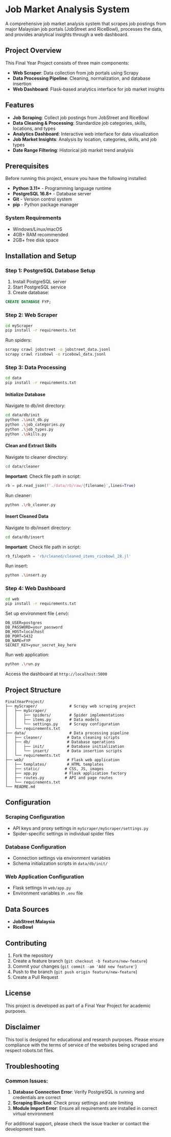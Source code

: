# Job Market Analysis System

A comprehensive job market analysis system that scrapes job postings from major Malaysian job portals (JobStreet and RiceBowl), processes the data, and provides analytical insights through a web dashboard.

## Project Overview

This Final Year Project consists of three main components:
- **Web Scraper**: Data collection from job portals using Scrapy
- **Data Processing Pipeline**: Cleaning, normalization, and database insertion
- **Web Dashboard**: Flask-based analytics interface for job market insights

## Features

- **Job Scraping**: Collect job postings from JobStreet and RiceBowl
- **Data Cleaning & Processing**: Standardize job categories, skills, locations, and types
- **Analytics Dashboard**: Interactive web interface for data visualization
- **Job Market Insights**: Analysis by location, categories, skills, and job types
- **Date Range Filtering**: Historical job market trend analysis

## Prerequisites

Before running this project, ensure you have the following installed:

- **Python 3.11+** - Programming language runtime
- **PostgreSQL 16.8+** - Database server
- **Git** - Version control system
- **pip** - Python package manager

### System Requirements
- Windows/Linux/macOS
- 4GB+ RAM recommended
- 2GB+ free disk space

## Installation and Setup

### Step 1: PostgreSQL Database Setup
1. Install PostgreSQL server
2. Start PostgreSQL service
3. Create database:
```sql
CREATE DATABASE FYP;
```

### Step 2: Web Scraper
```bash
cd myScraper
pip install -r requirements.txt
```

Run spiders:
```bash
scrapy crawl jobstreet -o jobstreet_data.jsonl
scrapy crawl ricebowl -o ricebowl_data.jsonl
```

### Step 3: Data Processing
```bash
cd data
pip install -r requirements.txt
```

#### Initialize Database
Navigate to db/init directory:
```bash
cd data/db/init
python .\init_db.py
python .\job_categories.py
python .\job_types.py
python .\skills.py
```

#### Clean and Extract Skills
Navigate to cleaner directory:
```bash
cd data/cleaner
```
**Important**: Check file path in script:
```python
rb = pd.read_json(f'./data/rb/raw/{filename}',lines=True)
```
Run cleaner:
```bash
python .\rb_cleaner.py
```

#### Insert Cleaned Data
Navigate to db/insert directory:
```bash
cd data/db/insert
```
**Important**: Check file path in script:
```python
rb_filepath = 'rb/cleaned/cleaned_items_ricebowl_28.jl'
```
Run insert:
```bash
python .\insert.py
```

### Step 4: Web Dashboard
```bash
cd web
pip install -r requirements.txt
```

Set up environment file (.env):
```env
DB_USER=postgres
DB_PASSWORD=your_password
DB_HOST=localhost
DB_PORT=5432
DB_NAME=FYP
SECRET_KEY=your_secret_key_here
```

Run web application:
```bash
python .\run.py
```
Access the dashboard at `http://localhost:5000`

## Project Structure

```
FinalYearProject/
├── myScraper/              # Scrapy web scraping project
│   ├── myScraper/
│   │   ├── spiders/        # Spider implementations
│   │   ├── items.py        # Data models
│   │   └── settings.py     # Scrapy configuration
│   └── requirements.txt
├── data/                   # Data processing pipeline
│   ├── cleaner/           # Data cleaning scripts
│   ├── db/                # Database operations
│   │   ├── init/          # Database initialization
│   │   └── insert/        # Data insertion scripts
│   └── requirements.txt
├── web/                   # Flask web application
│   ├── templates/         # HTML templates
│   ├── static/           # CSS, JS, images
│   ├── app.py            # Flask application factory
│   ├── routes.py         # API and page routes
│   └── requirements.txt
└── README.md
```

## Configuration

### Scraping Configuration
- API keys and proxy settings in `myScraper/myScraper/settings.py`
- Spider-specific settings in individual spider files

### Database Configuration
- Connection settings via environment variables
- Schema initialization scripts in `data/db/init/`

### Web Application Configuration
- Flask settings in `web/app.py`
- Environment variables in `.env` file

## Data Sources

- **JobStreet Malaysia**
- **RiceBowl**

## Contributing

1. Fork the repository
2. Create a feature branch (`git checkout -b feature/new-feature`)
3. Commit your changes (`git commit -am 'Add new feature'`)
4. Push to the branch (`git push origin feature/new-feature`)
5. Create a Pull Request

## License

This project is developed as part of a Final Year Project for academic purposes.

## Disclaimer

This tool is designed for educational and research purposes. Please ensure compliance with the terms of service of the websites being scraped and respect robots.txt files.

## Troubleshooting

### Common Issues:
1. **Database Connection Error**: Verify PostgreSQL is running and credentials are correct
2. **Scraping Blocked**: Check proxy settings and rate limiting
3. **Module Import Error**: Ensure all requirements are installed in correct virtual environment

For additional support, please check the issue tracker or contact the development team.